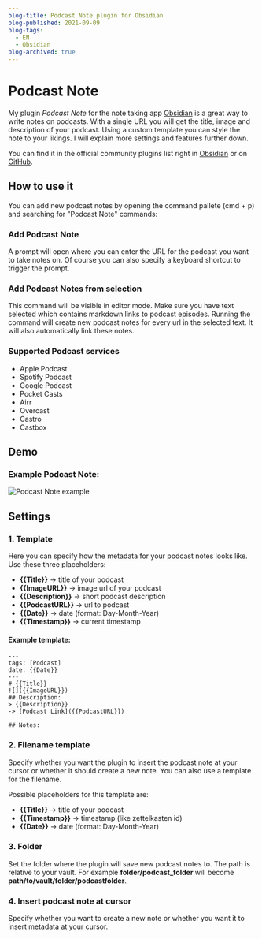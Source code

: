```yaml
---
blog-title: Podcast Note plugin for Obsidian
blog-published: 2021-09-09
blog-tags:
  - EN
  - Obsidian
blog-archived: true
---
```


# Podcast Note

My plugin *Podcast Note* for the note taking app [Obsidian](https://obsidian.md) is a great way to write notes on podcasts. With a single URL you will get the title, image and description of your podcast.
Using a custom template you can style the note to your likings. I will explain more settings and features further down.

You can find it in the official community plugins list right in [Obsidian](https://obsidian.md) or on [GitHub](https://github.com/marcjulianschwarz/obsidian-podcast-note).

## How to use it
You can add new podcast notes by opening the command pallete (cmd + p) and searching for "Podcast Note" commands:
### Add Podcast Note
A prompt will open where you can enter the URL for the podcast you want to take notes on. 
Of course you can also specify a keyboard shortcut to trigger the prompt.

### Add Podcast Notes from selection

This command will be visible in editor mode. Make sure you have text selected which contains markdown links to podcast episodes. Running the command will create new podcast notes for every url in the selected text. It will also automatically link these notes.

### Supported Podcast services

+ Apple Podcast
+ Spotify Podcast
+ Google Podcast
+ Pocket Casts
+ Airr
+ Overcast
+ Castro
+ Castbox

## Demo

### Example Podcast Note:

![Podcast Note example](https://user-images.githubusercontent.com/67844154/131222181-e9a52afa-fee2-4eff-83e1-f03deb633df3.png)

## Settings
### 1. Template

Here you can specify how the metadata for your podcast notes looks like. 
Use these three placeholders:

+ **{{Title}}** → title of your podcast
+ **{{ImageURL}}** → image url of your podcast
+ **{{Description}}** → short podcast description
+ **{{PodcastURL}}** → url to podcast
+ **{{Date}}** → date (format: Day-Month-Year)
+ **{{Timestamp}}** → current timestamp

#### Example template:
```
---
tags: [Podcast]
date: {{Date}}
---
# {{Title}} 
![]({{ImageURL}})
## Description: 
> {{Description}}
-> [Podcast Link]({{PodcastURL}})

## Notes:
```

### 2. Filename template

Specify whether you want the plugin to insert the podcast note at your cursor or whether it should create a new note. You can also use a template for the filename.

Possible placeholders for this template are:
+ **{{Title}}** → title of your podcast
+ **{{Timestamp}}** → timestamp (like zettelkasten id)
+ **{{Date}}** → date (format: Day-Month-Year)

### 3. Folder

Set the folder where the plugin will save new podcast notes to. The path is relative to your vault. For example **folder/podcast_folder** will become **path/to/vault/folder/podcastfolder**.

### 4. Insert podcast note at cursor

Specify whether you want to create a new note or whether you want it to insert metadata at your cursor.

